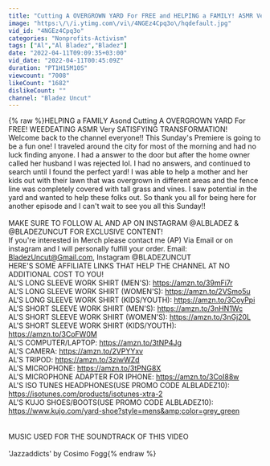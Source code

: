 ```yaml
---
title: "Cutting A OVERGROWN YARD For FREE and HELPING a FAMILY! ASMR Very SATISFYING TRANSFORMATION!"
image: "https:\/\/i.ytimg.com\/vi\/4NGEz4Cpq3o\/hqdefault.jpg"
vid_id: "4NGEz4Cpq3o"
categories: "Nonprofits-Activism"
tags: ["Al","Al Bladez","Bladez"]
date: "2022-04-11T09:09:35+03:00"
vid_date: "2022-04-11T00:45:09Z"
duration: "PT1H15M10S"
viewcount: "7008"
likeCount: "1682"
dislikeCount: ""
channel: "Bladez Uncut"
---
```

{% raw %}HELPING a FAMILY Asond Cutting A OVERGROWN YARD For FREE! WEEDEATING ASMR Very SATISFYING TRANSFORMATION!<br />Welcome back to the channel everyone!! This Sunday's Premiere is going to be a fun one! I traveled around the city for most of the morning and had no luck finding anyone. I had a answer to the door but after the home owner called her husband I was rejected lol. I had no answers, and continued to search until I found the perfect yard! I was able to help a mother and her kids out with their lawn that was overgrown in different areas and the fence line was completely covered with tall grass and vines. I saw potential in the yard and wanted to help these folks out. So thank you all for being here for another episode and I can't wait to see you all this Sunday!!<br /><br />MAKE SURE TO FOLLOW AL AND AP ON INSTAGRAM @ALBLADEZ &amp; @BLADEZUNCUT FOR EXCLUSIVE CONTENT!<br />If you're interested in Merch please contact me (AP) Via Email or on instagram and I will personally fulfill your order. Email: BladezUncut@Gmail.com, Instagram @BLADEZUNCUT<br />HERE'S SOME AFFILIATE LINKS THAT HELP THE CHANNEL AT NO ADDITIONAL COST TO YOU!<br />AL'S LONG SLEEVE WORK SHIRT (MEN'S): <a rel="nofollow" target="blank" href="https://amzn.to/39mFi7r">https://amzn.to/39mFi7r</a><br />AL'S LONG SLEEVE WORK SHIRT (WOMEN'S): <a rel="nofollow" target="blank" href="https://amzn.to/2VSmo5u">https://amzn.to/2VSmo5u</a><br />AL'S LONG SLEEVE WORK SHIRT (KIDS/YOUTH): <a rel="nofollow" target="blank" href="https://amzn.to/3CoyPpi">https://amzn.to/3CoyPpi</a><br />AL'S SHORT SLEEVE WORK SHIRT (MEN'S): <a rel="nofollow" target="blank" href="https://amzn.to/3nHN1Wc">https://amzn.to/3nHN1Wc</a><br />AL'S SHORT SLEEVE WORK SHIRT (WOMEN'S): <a rel="nofollow" target="blank" href="https://amzn.to/3nGj20L">https://amzn.to/3nGj20L</a><br />AL'S SHORT SLEEVE WORK SHIRT (KIDS/YOUTH): <a rel="nofollow" target="blank" href="https://amzn.to/3CoFW0M">https://amzn.to/3CoFW0M</a><br />AL'S COMPUTER/LAPTOP: <a rel="nofollow" target="blank" href="https://amzn.to/3tNP4Jg">https://amzn.to/3tNP4Jg</a><br />AL'S CAMERA: <a rel="nofollow" target="blank" href="https://amzn.to/2VPYYxv">https://amzn.to/2VPYYxv</a><br />AL'S TRIPOD: <a rel="nofollow" target="blank" href="https://amzn.to/3ziwWZd">https://amzn.to/3ziwWZd</a><br />AL'S MICROPHONE: <a rel="nofollow" target="blank" href="https://amzn.to/3tPNG8X">https://amzn.to/3tPNG8X</a><br />AL'S MICROPHONE ADAPTER FOR IPHONE: <a rel="nofollow" target="blank" href="https://amzn.to/3CoI88w">https://amzn.to/3CoI88w</a><br />AL'S ISO TUNES HEADPHONES(USE PROMO CODE ALBLADEZ10):<br /><a rel="nofollow" target="blank" href="https://isotunes.com/products/isotunes-xtra-2">https://isotunes.com/products/isotunes-xtra-2</a><br />AL'S KUJO SHOES/BOOTS(USE PROMO CODE ALBLADEZ10): <a rel="nofollow" target="blank" href="https://www.kujo.com/yard-shoe?style=mens&amp;color=grey_green">https://www.kujo.com/yard-shoe?style=mens&amp;color=grey_green</a><br /><br /><br />MUSIC USED FOR THE SOUNDTRACK OF THIS VIDEO<br /><br />'Jazzaddicts' by Cosimo Fogg{% endraw %}
